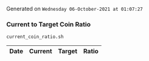 Generated on `Wednesday 06-October-2021 at 01:07:27`

### Current to Target Coin Ratio
`current_coin_ratio.sh`

Date|Current|Target|Ratio
---|---|---|---

